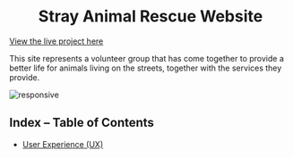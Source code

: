 <h1 align="center">Stray Animal Rescue Website</h1

[View the live project here](https://aksurcos.github.io/stray-animals-rescue//)

This site represents a volunteer group that has come together to provide a better life for animals living on the streets, together with the services they provide. 

![responsive](documentation/iamresponsive.png)

## Index – Table of Contents
* [User Experience (UX)](#user-experience-ux) 
